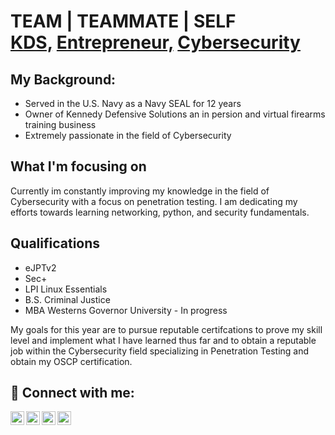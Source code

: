 <h1>TEAM | TEAMMATE | SELF <br/><a href="https://kennedydefensivesolutions.com">KDS,</a> <a href="https://instagram.com/traviskennedy267">Entrepreneur,</a> <a href="https://github.com/traviskennedy267">Cybersecurity</a>

<h2>My Background:</h2>

- Served in the U.S. Navy as a Navy SEAL for 12 years
- Owner of Kennedy Defensive Solutions an in persion and virtual firearms training business
- Extremely passionate in the field of Cybersecurity

<h2>What I'm focusing on</h2>
Currently im constantly improving my knowledge in the field of Cybersecurity with a focus on penetration testing. I am dedicating my efforts towards learning networking, python, and security fundamentals.

<h2>Qualifications</h2>

- eJPTv2
- Sec+
- LPI Linux Essentials
- B.S. Criminal Justice
- MBA Westerns Governor University - In progress

My goals for this year are to pursue reputable certifcations to prove my skill level and implement what I have learned thus far and to obtain a reputable job within the Cybersecurity field specializing in Penetration Testing and obtain my OSCP certification.

<h2> 🤳 Connect with me:</h2>

[<img align="left" alt="TravisKennedy | YouTube" width="22px" src="https://cdn.jsdelivr.net/npm/simple-icons@v3/icons/youtube.svg" />][youtube]
[<img align="left" alt="TravisKennedy | Twitter" width="22px" src="https://cdn.jsdelivr.net/npm/simple-icons@v3/icons/twitter.svg" />][twitter]
[<img align="left" alt="TravisKennedy | LinkedIn" width="22px" src="https://cdn.jsdelivr.net/npm/simple-icons@v3/icons/linkedin.svg" />][linkedin][<img align="left" alt="TravisKennedy | Instagram" width="22px" src="https://cdn.jsdelivr.net/npm/simple-icons@v3/icons/instagram.svg" />][instagram]

[twitter]: https://twitter.com/travisk267
[youtube]: https://www.youtube.com/c/kennedydefensivesolutions
[instagram]: https://www.instagram.com/traviskennedy267/
[linkedin]: https://linkedin.com/in/traviskennedy

<!--
**traviskennedy267/traviskennedy267** is a ✨ _special_ ✨ repository because its `README.md` (this file) appears on your GitHub profile.

Here are some ideas to get you started:

- 🔭 I’m currently working on ...
- 🌱 I’m currently learning ...
- 👯 I’m looking to collaborate on ...
- 🤔 I’m looking for help with ...
- 💬 Ask me about ...
- 📫 How to reach me: ...
- 😄 Pronouns: ...
- ⚡ Fun fact: ...
-->
